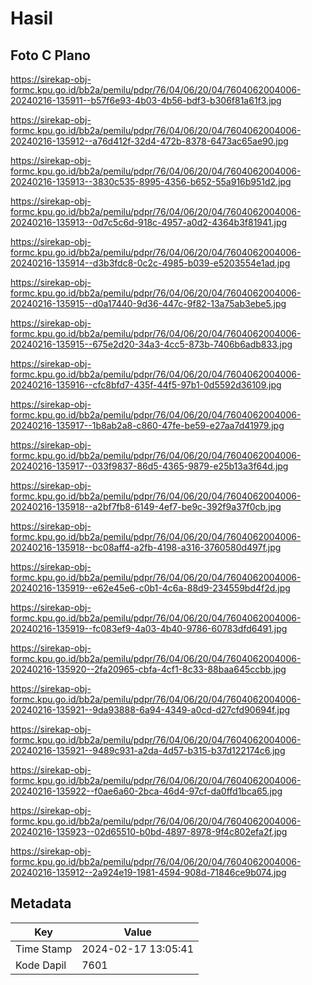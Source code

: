 # Hasil

## Foto C Plano

https://sirekap-obj-formc.kpu.go.id/bb2a/pemilu/pdpr/76/04/06/20/04/7604062004006-20240216-135911--b57f6e93-4b03-4b56-bdf3-b306f81a61f3.jpg

https://sirekap-obj-formc.kpu.go.id/bb2a/pemilu/pdpr/76/04/06/20/04/7604062004006-20240216-135912--a76d412f-32d4-472b-8378-6473ac65ae90.jpg

https://sirekap-obj-formc.kpu.go.id/bb2a/pemilu/pdpr/76/04/06/20/04/7604062004006-20240216-135913--3830c535-8995-4356-b652-55a916b951d2.jpg

https://sirekap-obj-formc.kpu.go.id/bb2a/pemilu/pdpr/76/04/06/20/04/7604062004006-20240216-135913--0d7c5c6d-918c-4957-a0d2-4364b3f81941.jpg

https://sirekap-obj-formc.kpu.go.id/bb2a/pemilu/pdpr/76/04/06/20/04/7604062004006-20240216-135914--d3b3fdc8-0c2c-4985-b039-e5203554e1ad.jpg

https://sirekap-obj-formc.kpu.go.id/bb2a/pemilu/pdpr/76/04/06/20/04/7604062004006-20240216-135915--d0a17440-9d36-447c-9f82-13a75ab3ebe5.jpg

https://sirekap-obj-formc.kpu.go.id/bb2a/pemilu/pdpr/76/04/06/20/04/7604062004006-20240216-135915--675e2d20-34a3-4cc5-873b-7406b6adb833.jpg

https://sirekap-obj-formc.kpu.go.id/bb2a/pemilu/pdpr/76/04/06/20/04/7604062004006-20240216-135916--cfc8bfd7-435f-44f5-97b1-0d5592d36109.jpg

https://sirekap-obj-formc.kpu.go.id/bb2a/pemilu/pdpr/76/04/06/20/04/7604062004006-20240216-135917--1b8ab2a8-c860-47fe-be59-e27aa7d41979.jpg

https://sirekap-obj-formc.kpu.go.id/bb2a/pemilu/pdpr/76/04/06/20/04/7604062004006-20240216-135917--033f9837-86d5-4365-9879-e25b13a3f64d.jpg

https://sirekap-obj-formc.kpu.go.id/bb2a/pemilu/pdpr/76/04/06/20/04/7604062004006-20240216-135918--a2bf7fb8-6149-4ef7-be9c-392f9a37f0cb.jpg

https://sirekap-obj-formc.kpu.go.id/bb2a/pemilu/pdpr/76/04/06/20/04/7604062004006-20240216-135918--bc08aff4-a2fb-4198-a316-3760580d497f.jpg

https://sirekap-obj-formc.kpu.go.id/bb2a/pemilu/pdpr/76/04/06/20/04/7604062004006-20240216-135919--e62e45e6-c0b1-4c6a-88d9-234559bd4f2d.jpg

https://sirekap-obj-formc.kpu.go.id/bb2a/pemilu/pdpr/76/04/06/20/04/7604062004006-20240216-135919--fc083ef9-4a03-4b40-9786-60783dfd6491.jpg

https://sirekap-obj-formc.kpu.go.id/bb2a/pemilu/pdpr/76/04/06/20/04/7604062004006-20240216-135920--2fa20965-cbfa-4cf1-8c33-88baa645ccbb.jpg

https://sirekap-obj-formc.kpu.go.id/bb2a/pemilu/pdpr/76/04/06/20/04/7604062004006-20240216-135921--9da93888-6a94-4349-a0cd-d27cfd90694f.jpg

https://sirekap-obj-formc.kpu.go.id/bb2a/pemilu/pdpr/76/04/06/20/04/7604062004006-20240216-135921--9489c931-a2da-4d57-b315-b37d122174c6.jpg

https://sirekap-obj-formc.kpu.go.id/bb2a/pemilu/pdpr/76/04/06/20/04/7604062004006-20240216-135922--f0ae6a60-2bca-46d4-97cf-da0ffd1bca65.jpg

https://sirekap-obj-formc.kpu.go.id/bb2a/pemilu/pdpr/76/04/06/20/04/7604062004006-20240216-135923--02d65510-b0bd-4897-8978-9f4c802efa2f.jpg

https://sirekap-obj-formc.kpu.go.id/bb2a/pemilu/pdpr/76/04/06/20/04/7604062004006-20240216-135912--2a924e19-1981-4594-908d-71846ce9b074.jpg


## Metadata

| Key        | Value               |
| ---------- | ------------------- |
| Time Stamp | 2024-02-17 13:05:41 |
| Kode Dapil | 7601                |



